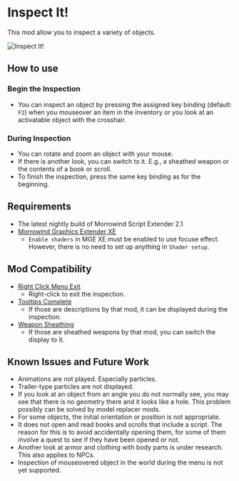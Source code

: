 # Inspect It!
This mod allow you to inspect a variety of objects.

![Inspect It!](InspectIt.gif)

## How to use
### Begin the Inspection
- You can inspect an object by pressing the assigned key binding (default: `F2`) when you mouseover an item in the inventory or you look at an activatable object with the crosshair.

### During Inspection
- You can rotate and zoom an object with your mouse.
- If there is another look, you can switch to it. E.g., a sheathed weapon or the contents of a book or scroll.
- To finish the inspection, press the same key binding as for the beginning.

## Requirements
- The latest nightly build of Morrowind Script Extender 2.1
- [Morrowind Graphics Extender XE](https://www.nexusmods.com/morrowind/mods/41102)
    - `Enable shaders` in MGE XE must be enabled to use focuse effect. However, there is no need to set up anything in `Shader setup`.

## Mod Compatibility
- [Right Click Menu Exit](https://www.nexusmods.com/morrowind/mods/48458)
  - Right-click to exit the inspection.
- [Tooltips Complete](https://www.nexusmods.com/morrowind/mods/46842)
  - If those are descriptions by that mod, it can be displayed during the inspection.
- [Weapon Sheathing](https://www.nexusmods.com/morrowind/mods/46069)
  - If those are sheathed weapons by that mod, you can switch the display to it.

## Known Issues and Future Work
- Animations are not played. Especially particles.
- Trailer-type particles are not displayed.
- If you look at an object from an angle you do not normally see, you may see that there is no geometry there and it looks like a hole. This problem possibly can be solved by model replacer mods.
- For some objects, the initial orientation or position is not appropriate.
- It does not open and read books and scrolls that include a script. The reason for this is to avoid accidentally opening them, for some of them involve a quest to see if they have been opened or not.
- Another look at armor and clothing with body parts is under research. This also applies to NPCs.
- Inspection of mouseovered object in the world during the menu is not yet supported.
